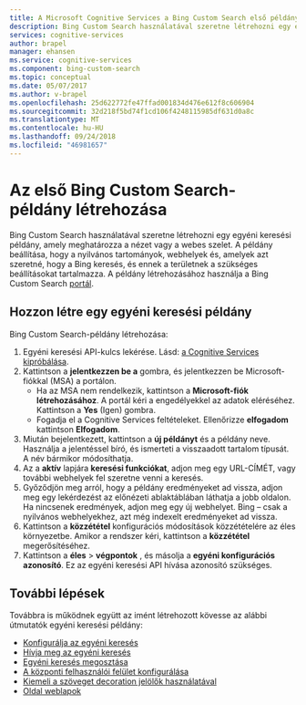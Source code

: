 ```yaml
---
title: A Microsoft Cognitive Services a Bing Custom Search első példányt - hoz létre
description: Bing Custom Search használatával szeretne létrehozni egy egyéni keresési példány, amely meghatározza a nézet vagy a webes szelet. A példány beállítása, hogy a nyilvános tartományokban, alhelyek és, amelyek azt szeretné, hogy a Bing keresés, és ennek a területnek a szükséges beállításokat tartalmazza.
services: cognitive-services
author: brapel
manager: ehansen
ms.service: cognitive-services
ms.component: bing-custom-search
ms.topic: conceptual
ms.date: 05/07/2017
ms.author: v-brapel
ms.openlocfilehash: 25d622772fe47ffad001834d476e612f8c606904
ms.sourcegitcommit: 32d218f5bd74f1cd106f4248115985df631d0a8c
ms.translationtype: MT
ms.contentlocale: hu-HU
ms.lasthandoff: 09/24/2018
ms.locfileid: "46981657"
---
```

# <a name="create-your-first-bing-custom-search-instance"></a>Az első Bing Custom Search-példány létrehozása
Bing Custom Search használatával szeretne létrehozni egy egyéni keresési példány, amely meghatározza a nézet vagy a webes szelet. A példány beállítása, hogy a nyilvános tartományok, webhelyek és, amelyek azt szeretné, hogy a Bing keresés, és ennek a területnek a szükséges beállításokat tartalmazza. A példány létrehozásához használja a Bing Custom Search [portál](https://customsearch.ai). 

## <a name="create-a-custom-search-instance"></a>Hozzon létre egy egyéni keresési példány

Bing Custom Search-példány létrehozása:

1.  Egyéni keresési API-kulcs lekérése. Lásd: [a Cognitive Services kipróbálása](https://azure.microsoft.com/try/cognitive-services/?api=bing-custom-search).
2.  Kattintson a **jelentkezzen be a** gombra, és jelentkezzen be Microsoft-fiókkal (MSA) a portálon. 
    - Ha az MSA nem rendelkezik, kattintson a **Microsoft-fiók létrehozásához**. A portál kéri a engedélyekkel az adatok eléréséhez. Kattintson a **Yes** (Igen) gombra.
    - Fogadja el a Cognitive Services feltételeket. Ellenőrizze **elfogadom** kattintson **Elfogadom**.  
3.  Miután bejelentkezett, kattintson a **új példányt** és a példány neve. Használja a jelentéssel bíró, és ismerteti a visszaadott tartalom típusát. A név bármikor módosíthatja. 
4.  Az a **aktív** lapjára **keresési funkciókat**, adjon meg egy URL-CÍMÉT, vagy további webhelyek fel szeretne venni a keresés.
5.  Győződjön meg arról, hogy a példány eredményeket ad vissza, adjon meg egy lekérdezést az előnézeti ablaktáblában láthatja a jobb oldalon. Ha nincsenek eredmények, adjon meg egy új webhelyet. Bing – csak a nyilvános webhelyekhez, azt még indexelt eredményeket ad vissza.
6.  Kattintson a **közzététel** konfigurációs módosítások közzétételére az éles környezetbe. Amikor a rendszer kéri, kattintson a **közzététel** megerősítéséhez.
7.  Kattintson a **éles** > **végpontok** , és másolja a **egyéni konfigurációs azonosító**. Ez az egyéni keresési API hívása azonosító szükséges.

## <a name="next-steps"></a>További lépések

Továbbra is működnek együtt az imént létrehozott kövesse az alábbi útmutatók egyéni keresési példány:

- [Konfigurálja az egyéni keresés](./define-your-custom-view.md)
- [Hívja meg az egyéni keresés](./search-your-custom-view.md)
- [Egyéni keresés megosztása](./share-your-custom-search.md)
- [A központi felhasználói felület konfigurálása](./hosted-ui.md)
- [Kiemeli a szöveget decoration jelölők használatával](./hit-highlighting.md)
- [Oldal weblapok](./page-webpages.md)
